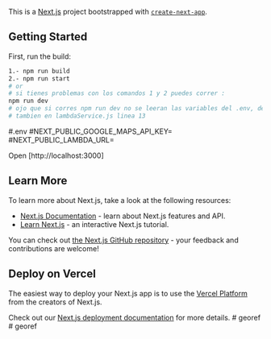 This is a [Next.js](https://nextjs.org/) project bootstrapped with [`create-next-app`](https://github.com/vercel/next.js/tree/canary/packages/create-next-app).

## Getting Started

First, run the build:

```bash
1.- npm run build
2.- npm run start
# or
# si tienes problemas con los comandos 1 y 2 puedes correr :
npm run dev
# ojo que si corres npm run dev no se leeran las variables del .env, deberas agregarlas manualmente al archivo page.js linea 78
# tambien en lambdaService.js linea 13
```

#.env
#NEXT_PUBLIC_GOOGLE_MAPS_API_KEY=
#NEXT_PUBLIC_LAMBDA_URL=

Open [http://localhost:3000]

## Learn More

To learn more about Next.js, take a look at the following resources:

- [Next.js Documentation](https://nextjs.org/docs) - learn about Next.js features and API.
- [Learn Next.js](https://nextjs.org/learn) - an interactive Next.js tutorial.

You can check out [the Next.js GitHub repository](https://github.com/vercel/next.js/) - your feedback and contributions are welcome!

## Deploy on Vercel

The easiest way to deploy your Next.js app is to use the [Vercel Platform](https://vercel.com/new?utm_medium=default-template&filter=next.js&utm_source=create-next-app&utm_campaign=create-next-app-readme) from the creators of Next.js.

Check out our [Next.js deployment documentation](https://nextjs.org/docs/deployment) for more details.
#   g e o r e f 
 
 #   g e o r e f 
 
 
